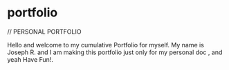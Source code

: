 # portfolio

// PERSONAL PORTFOLIO

Hello and welcome to my cumulative Portfolio for myself. My name is Joseph R. and I am making this portfolio just only for my personal doc , and yeah Have Fun!.
